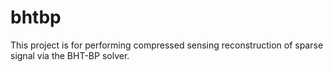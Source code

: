 # bhtbp
 This project is for performing compressed sensing reconstruction of sparse signal via the BHT-BP solver.
